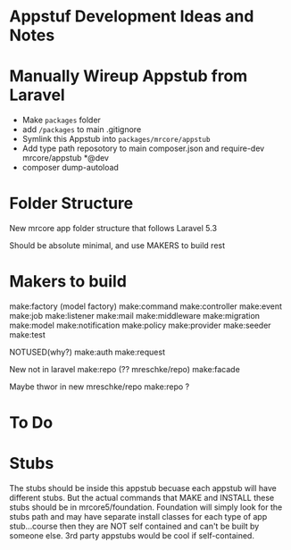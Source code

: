 # Appstuf Development Ideas and Notes

# Manually Wireup Appstub from Laravel

* Make `packages` folder
* add `/packages` to main .gitignore
* Symlink this Appstub into `packages/mrcore/appstub`
* Add type path reposotory to main composer.json and require-dev mrcore/appstub *@dev
* composer dump-autoload


# Folder Structure

New mrcore app folder structure that follows Laravel 5.3

Should be absolute minimal, and use MAKERS to build rest


# Makers to build

make:factory (model factory)
make:command
make:controller
make:event
make:job
make:listener
make:mail
make:middleware
make:migration
make:model
make:notification
make:policy
make:provider
make:seeder
make:test

NOTUSED(why?)
    make:auth
    make:request

New not in laravel
    make:repo (?? mreschke/repo)
    make:facade

Maybe thwor in new mreschke/repo make:repo ?

# To Do




# Stubs

The stubs should be inside this appstub becuase each appstub will
have different stubs.  But the actual commands that MAKE and INSTALL these stubs
should be in mrcore5/foundation.  Foundation will simply look for
the stubs path and may have separate install classes for each type of
app stub...course then they are NOT self contained and can't be built
by someone else.  3rd party appstubs would be cool if self-contained.

